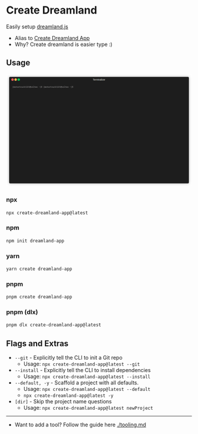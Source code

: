 # Create Dreamland

Easily setup [dreamland.js](https://github.com/mercuryworkshop/dreamlandjs)

- Alias to [Create Dreamland App](../create-dreamland-app)
- Why? Create dreamland is easier type :)

## Usage

![exampleOfCDA](https://raw.githubusercontent.com/MotorTruck1221/dreamland-stuff/main/create-dreamland-app/example.gif)

### npx
```bash
npx create-dreamland-app@latest
```

### npm
```bash
npm init dreamland-app
```

### yarn
```bash
yarn create dreamland-app
```

### pnpm
```bash
pnpm create dreamland-app
```

### pnpm (dlx)
```bash
pnpm dlx create-dreamland-app@latest
```

## Flags and Extras

- `--git` - Explicitly tell the CLI to init a Git repo
    - Usage: `npx create-dreamland-app@latest --git`
- `--install` - Explicitly tell the CLI to install dependencies
    - Usage: `npx create-dreamland-app@latest --install`
- `--default, -y` - Scaffold a project with all defaults.
    - Usage: `npx create-dreamland-app@latest --default`
    - `npx create-dreamland-app@latest -y`
- `[dir]` - Skip the project name questions
    - Usage: `npx create-dreamland-app@latest newProject`

---
- Want to add a tool? Follow the guide here [./tooling.md](https://github.com/motortruck1221/dreamland-stuff/blob/main/create-dreamland-app/tooling.md)

